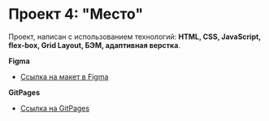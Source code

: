 # Проект 4: "Место"

Проект, написан с использованием технологий: **HTML, CSS, JavaScript, flex-box, Grid Layout, БЭМ, адаптивная верстка**.

**Figma**

- [Ссылка на макет в Figma](https://www.figma.com/file/2cn9N9jSkmxD84oJik7xL7/JavaScript.-Sprint-4?node-id=0%3A1)

**GitPages**

- [Ссылка на GitPages](https://mariastarikova.github.io/mesto/)
